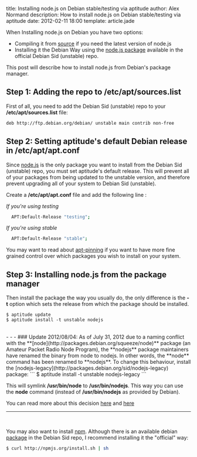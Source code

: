 title:  Installing node.js on Debian stable/testing via aptitude
author: Alex Normand
description: How to install node.js on Debian stable/testing via aptitude
date: 2012-02-11 18:00
template: article.jade


When Installing node.js on Debian you have two options:

   * Compiling it from [source](https://github.com/joyent/node) if you need the latest version of node.js
   * Installing it the Debian Way using the [node.js package](http://packages.debian.org/sid/nodejs)
 available in the official Debian Sid (unstable) repo.

This post will describe how to install node.js from Debian's package manager.

<span class="more"></span>

Step 1: Adding the repo to /etc/apt/sources.list
------------------------------------------------

First of all, you need to add the Debian Sid (unstable) repo to your **/etc/apt/sources.list** file:

```sh
deb http://ftp.debian.org/debian/ unstable main contrib non-free
```

Step 2: Setting aptitude's default Debian release in /etc/apt/apt.conf
--------------------------------------------------------------------------
Since [node.js](http://packages.debian.org/sid/nodejs) is the only package you 
want to install from the Debian Sid (unstable) repo, you must set aptitude's 
default release. This will prevent all of your packages from being updated to
the unstable version, and therefore prevent upgrading all of your system to Debian Sid (unstable).

Create a **/etc/apt/apt.conf** file and add the following line :

*If you're using testing*
```sh
  APT:Default-Release "testing";
```
*If you're using stable*
```sh
  APT:Default-Release "stable";
```


You may want to read about [apt-pinning](http://wiki.debian.org/AptPreferences) if you want to have more fine grained control
over which packages you wish to install on your system.


Step 3: Installing node.js from the package manager
----------------------------------------------------
Then install the package the way you usually do, the only difference is the **-t** option
which sets the release from which the package should be installed.
```
$ aptitude update
$ aptitude install -t unstable nodejs
```
<br />
- - -
### Update 2012/08/04:
As of July 31, 2012 due to a naming conflict with the **[node](http://packages.debian.org/squeeze/node)** 
package (an Amateur Packet Radio Node Program), the **nodejs** package maintainers have renamed the binary from node to nodejs.
In other words, the **node** command has been renamed to **nodejs**. To change this behaviour, 
install the [nodejs-legacy](http://packages.debian.org/sid/nodejs-legacy) package:
```
$ aptitude install -t unstable nodejs-legacy
```

This will symlink **/usr/bin/node** to **/usr/bin/nodejs**. This way you can use the **node** command
(instead of **/usr/bin/nodejs** as provided by Debian).

You can read more about this decision [here](http://bugs.debian.org/cgi-bin/bugreport.cgi?bug=611698#82) 
and [here](http://bugs.debian.org/cgi-bin/bugreport.cgi?bug=681360#108)

- - -
<br />

You may also want to install  [npm](http://npmjs.org/). 
Although there is an available debian [package](http://packages.debian.org/sid/npm) in the Debian Sid repo, I recommend
installing it the "official" way:

```sh
$ curl http://npmjs.org/install.sh | sh
```








